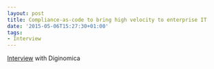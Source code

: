 ```yaml
---
layout: post
title: Compliance-as-code to bring high velocity to enterprise IT
date: '2015-05-06T15:27:30+01:00'
tags:
- Interview
---
```

[Interview][1] with Diginomica

[1]:	http://diginomica.com/2015/04/30/compliance-as-code-brings-high-velocity-to-enterprise-it/